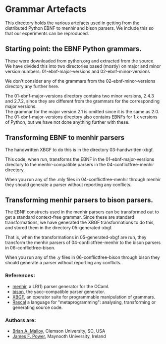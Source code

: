 # Grammar Artefacts

This directory holds the various artefacts used in getting from the
distributed Python EBNF to menhir and bison parsers.  We include this
so that our experiments can be reproduced.

## Starting point: the EBNF Python grammars.

These were downloaded from python.org and extracted from the source.
We have divided this into two directories based (mostly) on major and
minor version numbers:
01-ebnf-major-versions and 02-ebnf-minor-versions

We don't consider any of the grammars from the 02-ebnf-minor-versions
directory any further here.

The 01-ebnf-major-versions directory contains two minor versions, 
2.4.3 and 2.7.2, since they are different from the grammars
for the corresponding major versions.  
The grammar for the major version 2.1 is omitted since it is the same as 2.0.
The 01-ebnf-major-versions directory also contains EBNFs for 1.x
versions of Python, but we have not done anything further with these.


## Transforming EBNF to menhir parsers

The handwritten XBGF to do this is in the directory 03-handwritten-xbgf.

This code, when run, transforms the EBNF in the 01-ebnf-major-versions
directory to the menhir-compatible parsers in the
04-conflictfree-menhir directory.

When you run any of the .mly files in 04-conflictfree-menhir through
menhir they should generate a parser without reporting any conflicts.


## Transforming menhir parsers to bison parsers.

The EBNF constructs used in the menhir parsers can be transformed
out to get a standard context-free grammar.  Since these are standard
transformations, we have generated the XBGF transformations to do
this, and stored them in the directory 05-generated-xbgf.

That is, when the transformations in 05-generated-xbgf are run, they
transform the menhir parsers of 04-conflictfree-menhir to the bison
parsers in 06-conflictfree-bison.

When you run any of the .y files in 06-conflictfree-bison through
bison they should generate a parser without reporting any conflicts.


### References:
* [menhir](http://gallium.inria.fr/~fpottier/menhir/),
a LR(1) parser generator for the OCaml.
* [bison](https://www.gnu.org/software/bison/manual/),
the yacc-compatible parser generator.
* [XBGF](https://github.com/grammarware/slps/wiki/XBGF),
an operator suite for programmable manipulation of grammars.
* [Rascal](http://www.rascal-mpl.org/) a language for
"metaprogramming": analysing, transforming or generating source code.



### Authors are:
* [Brian A. Malloy](http://www.brianmalloy.com/), Clemson University, SC, USA
* [James F. Power](http://www.cs.nuim.ie/~jpower/), Maynooth University, Ireland
